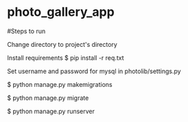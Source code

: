 # photo_gallery_app

#Steps to run

Change directory to project's directory

Install requirements
$ pip install -r req.txt

Set username and password for mysql in photolib/settings.py

$ python manage.py makemigrations

$ python manage.py migrate

$ python manage.py runserver

